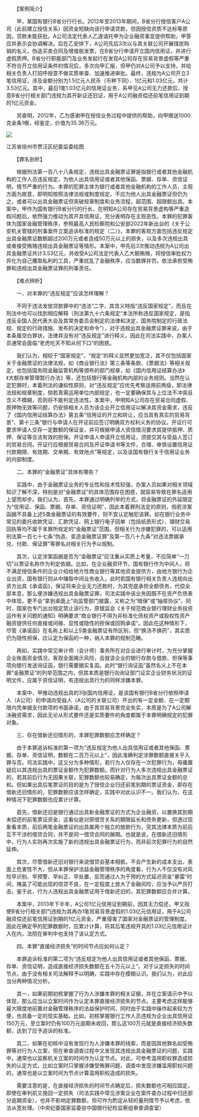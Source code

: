 　　【案例简介】

　　甲，某国有银行B省分行行长。2012年至2013年期间，B省分行授信客户A公司（此前建立授信关系）因资金短缺向该行申请贷款，但因授信资质不达标等原因，贷款未能获批。A公司法定代表人乙遂请托甲为企业融资事宜提供帮助，甲答应并表示会协调解决。后在乙安排下，A公司先后3次以与其关联公司开展煤炭购销的名义，伪造买卖合同及增值税发票，在B省分行申请开立国内信用证，并进行虚假质押。B省分行职能部门及业务发起行在发现A公司存在贸易背景虚假等严重不符合开立信用证条件的情况后，多次向甲汇报，但甲仍对A公司予以支持，并给相关负责人打招呼授意不做实质审查、加速推进审批。最终，违规为A公司开立3笔信用证，涉及金额分别为1.5亿元人民币（币种下同）、1亿元和1.03亿元，共计3.53亿元。其中，最后1笔1.03亿元的信用证业务，系甲见A公司无力还款后，授意B省分行相关部门违规为其开新证还旧证，用于A公司融资偿还前笔信用证到期的1亿元资金。

　　另查明，2012年，乙为感谢甲在授信业务过程中提供的帮助，向甲赠送1000克金条1根，经鉴定，价值为35.36万元。

![](https://www.ccdi.gov.cn/hdjln/ywtt/202312/W020231211609016144528.jpeg)

江苏省徐州市贾汪区纪委监委绘图

　　【罪名剖析】

　　根据刑法第一百八十八条规定，违规出具金融票证罪是指银行或者其他金融机构的工作人员违反规定，为他人出具信用证或者其他保函、票据、存单、资信证明，情节严重的行为。本罪的犯罪主体为银行或者其他金融机构的工作人员，主观方面为故意，即明知按照法律法规或制度规定，不应为他人出具金融票证但仍为之，或者可以出具金融票证但突破规章制度和业务流程，超范围、超限额出具。本案中，甲作为国有银行B省分行的行长，在明知A公司存在贸易背景虚构等严重造假问题后，依然强力推动为其开具信用证，充分表明存在主观恶性。本罪的犯罪客体为国家金融管理秩序，参照最高人民检察院和公安部2022年新出台的《关于公安机关管辖的刑事案件立案追诉标准的规定（二）》，本罪的客观方面包括违反规定出具金融票证数额超过200万元或者造成50万元以上的损失，以及多次违规出具或者接受贿赂违规出具金融票证等情形。本案中，甲先后3次推动违规为A公司出具金融票证共计3.53亿元，并收受A公司法定代表人乙大额贿赂，将授信审批权力异化为自己攫取私利的工具，严重扰乱了金融秩序，应当数罪并罚，依法承担受贿罪和违规出具金融票证罪的刑事责任。

　　【难点辨析】

　　一、对本罪的“违反规定”应该怎样理解？

　　不同于违法发放贷款罪中的“违法”二字，其含义特指“违反国家规定”，而且在刑法中也可以找到相应解释（刑法第九十六条规定“本法所称违反国家规定，是指违反全国人民代表大会及其常务委员会制定的法律和决定，国务院制定的行政法规、规定的行政措施、发布的决定和命令”），对于违规出具金融票证罪来说，由于本条属空白罪状，法律并没有对“违反规定”进行释义，因此在司法实践中，办案人员通常会面临“老虎吃天不知从何下口”的困惑。

　　我们认为，相较于“国家规定”，“规定”的释义显然更加宽泛，其不仅包括国家关于金融票证的法律法规，如《商业银行法》第三条等条款、《票据法》等相关规定，也包括国务院金融监管机构等颁布的部门规章，如《国内信用证结算办法》《大额存单管理暂行办法》等，还包括银行等金融机构内部的业务规则。当然在认定犯罪时，本着刑法的谦抑性原则，对“违反规定”应优先考察适用前两级，即法律法规和规章制度，倘若真需运用单位内部规定，也一定要确保其与上位法不冲突且含义不模糊，否则将不能判定违法性。本案中，甲明知A公司存在贸易合同虚假、质押物无效等问题，仍安排相关人员为该企业开立信用证以解决其资金需求，违反了《国内信用证结算办法》第五条“信用证的开立和转让，应当具有真实的贸易背景”、第十三条“银行与申请人在开证前应签订明确双方权利义务的协议。开证行可要求申请人交存一定数额的保证金，并可根据申请人资信情况要求其提供抵押、质押、保证等合法有效的担保。开证申请人申请开立信用证，须提交其与受益人签订的贸易合同。开证行应根据贸易合同及开证申请书等文件，合理、审慎设置信用证付款期限、有效期、交单期、有效地点”等规定，以及该国有银行关于信用证业务的内部制度。

　　二、本罪的“金融票证”具体有哪些？

　　实践中，由于金融票证业务的专业性和技术性较强，办案人员如果对相关领域知识了解不深，特别是对“金融票证”的具体范围存在困惑，就容易导致在罪名适用上望而却步。我们认为，首先，本罪通过明确列举的方式，将金融票证的外延限定为“信用证、保函、票据、存单、资信证明”，因此本着罪刑法定的原则，倘若涉案函据不具备上述5类金融票证的有效要件，则不宜认定触犯该罪。如在银行业务中常见的委托收款凭证、汇款凭证、网上银行电子回单（包括纸质形式）、理财交易回执等均不属于本罪所规定的“金融票证”范围，但相关行为涉嫌犯罪的，可以适用刑法第一百七十七条“伪造、变造金融票证罪”及第一百八十九条“对违法票据承兑、付款、保证罪”等罪名对相关行为予以规制。

　　其次，认定涉案函据是否为“金融票证”应注重从实质上考量，不应简单“一刀切”以票证名称作为判定依据。比如，在企业融资环节，国有银行作为中间人，将不满足授信条件的企业介绍给地方性商业银行等其他资金提供方，由地方银行为企业出资，国有银行则从中赚取中间业务收入，此时若国有银行相关负责人违规向出资方出具《承诺函》，保证将来企业无力还款时，为其兜底承担全额债务，代偿全部本息，那么便涉嫌违规出具金融票证罪。司法实践中该业务因既不在资产负债表中体现，更不会“拿到桌面上”向监管部门披露，又称之为“暗保”或“抽屉协议”，同时，国家也专门出台规定禁止该行为，原银监会《关于规范商业银行理财业务投资运作有关问题的通知》明确要求“商业银行不得为非标准化债权资产或股权性资产融资提供任何直接或间接、显性或隐性的担保或回购承诺”。因此在这种情形下，尽管《承诺函》在名称上和以上5类金融票证有所区别，但“换汤不换药”，其实质仍为隐性担保，应认定为保函的一种，纳入本罪的规制范畴。

　　再如，实践中常见审计师（会计师）事务所在对企业进行审计时，为充分掌握企业账面资金情况，客观全面揭示风险，会就该企业的银行存款与借款、担保等事项向银行发送询证函，银行需要据实复函。此时“银行询证函”虽然名义上不在本罪“金融票证”的列举范围之内，但其本质是银行向询证部门证实企业财务状况的证明文件，应属于资信证明，有违规出具行为的同样涉嫌本罪。

　　本案中，甲推动违规出具的3张国内信用证，是该国有银行B省分行依照申请人（A公司）的申请向受益人（A公司的关联公司）开出的有一定金额、在一定期限内凭单据支付款项的书面承诺，由于其贸易背景完全失实，本质是为了A公司解决融资需求，因此无论从形式要件还是实质要件的角度都属于本罪明确规定的犯罪对象。

　　三、存在借新还旧情形的，本罪犯罪数额应怎样确定？

　　由于本罪追诉标准的第一项为“违反规定为他人出具信用证或者其他保函、票据、存单、资信证明，数额在二百万元以上”，因此准确判定涉罪数额直接关乎入罪与否。司法实践中，这又分为多种情形，若行为人仅存在一次犯罪行为，毋庸置疑应以其违规出具的票证金额作为犯罪数额。而针对行为人多次违规出具金融票证的，若其前后行为无因果关联，犯罪数额也较易确定，为每次出具票证金额的总和。但如果出具后笔票证的目的是为了授信企业归还前笔到期的票证资金，即存在借新还旧情形的，犯罪数额应该怎样确定，实践中对此认识不一。我们认为，在这种情况下犯罪数额也应累计计算。

　　首先，借新还旧是银行通过出具新金融票证的方式为企业融资，以置换其到期未偿还的前笔票证资金，这看似是对原借贷关系的期限延长和债务更新，但透过现象看本质，前后两笔金融票证的出具属两个独立的放款行为，究其法律本质为前后互不干涉的借贷合同，并不是同一借贷合同的展期。也就是说，在借新还旧情形中，行为人实则再次实施了新的违规出具金融票证行为，而非前次犯罪行为的自然延伸。

　　其次，尽管借新还旧对银行来说借贷会基本相抵，不会产生新的成本支出，表面上危害性不大，但从本罪保护法益金融管理秩序的角度看，行为人不仅没有对风险早识别、早预警、早纠正、早处置，反而通过人为干预的方式延迟资金“暴雷”时间，掩盖了可能出现的信贷不良，在一定程度上放大了金融风险，应当予以严厉打击。鉴于此，行为人违规出具金融票证用于借新还旧的，其犯罪数额应合并计算。

　　本案中，2013年下半年，A公司1亿元信用证到期前，因其无力偿还，甲又指使B省分行相关部门违规为其再办1笔贸易背景虚假的1.03亿元信用证，用于A公司融资偿还前笔信用证到期的1亿元资金，严重侵害了国家对金融票证的管理制度。因此在确定甲的犯罪数额时，应累计计算，将其后笔违规开具的1.03亿元信用证计入在内，法院在审判中也支持了该认定方式。

　　四、本罪“直接经济损失”的时间节点应如何认定？

　　本罪追诉标准的第二项为“违反规定为他人出具信用证或者其他保函、票据、存单、资信证明，造成直接经济损失数额在五十万元以上”。对于认定损失的时间节点，由于没有相关司法解释予以明确，实践中存在模糊认识。我们认为，对此应当分两种情况分析。

　　其一，如果前期初核掌握了行为人涉嫌本罪的相关证据，并在立案请示中予以体现，那么应当以立案时间作为认定本罪直接经济损失的节点。主要考虑这样能够最大限度地前置对金融管理秩序的法益保护时间，同时由于实践中操作起来较为方便，也具备一定的现实基础。比如，初核掌握银行工作人员违规为企业出具信用证150万元，至立案时仍有100万元逾期未收回，那么这100万元就是直接经济损失数额，达到了应予追诉的标准。

　　其二，如果在初核中没有发现行为人涉嫌本罪的线索，而是因其他罪名如受贿罪等对行为人立案，但在审查调查过程中又发现其违规出具金融票证的问题，实践中，通常也以监察机关立案的时间作为认定节点。对此，可参考滥用职权罪造成损失的认定方式，比如立案时只掌握涉嫌受贿罪问题，调查中发现涉嫌滥用职权问题的，通常也是以立案时间为节点计算滥用职权造成的损失。

　　需要注意的是，在直接经济损失的时间节点确定后，损失数额也可相应固定，即使在审判前又挽回一定损失（司法实践中常见涉案企业在案件查办过程中归还部分逾期资金），也并不影响定罪数额，但可作为酌定从轻的量刑情节予以考虑，依法从宽处理。（中央纪委国家监委驻中国银行纪检监察组审查调查室）